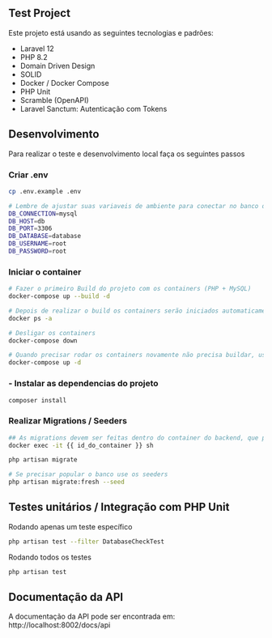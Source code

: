 ## Test Project

Este projeto está usando as seguintes tecnologias e padrões:

- Laravel 12
- PHP 8.2
- Domain Driven Design
- SOLID
- Docker / Docker Compose
- PHP Unit
- Scramble (OpenAPI)
- Laravel Sanctum: Autenticação com Tokens


## Desenvolvimento

Para realizar o teste e desenvolvimento local faça os seguintes passos


### Criar .env

```bash
cp .env.example .env 

# Lembre de ajustar suas variaveis de ambiente para conectar no banco de dados
DB_CONNECTION=mysql
DB_HOST=db
DB_PORT=3306
DB_DATABASE=database
DB_USERNAME=root
DB_PASSWORD=root

```

### Iniciar o container

```bash
# Fazer o primeiro Build do projeto com os containers (PHP + MySQL)
docker-compose up --build -d

# Depois de realizar o build os containers serão iniciados automaticamente, use este comando pra ver os containers
docker ps -a

# Desligar os containers
docker-compose down

# Quando precisar rodar os containers novamente não precisa buildar, use o seguinte comando
docker-compose up -d
```

### - Instalar as dependencias do projeto

```bash
composer install
```

### Realizar Migrations / Seeders

```bash
## As migrations devem ser feitas dentro do container do backend, que possui a integração com o banco mysql que está em outro container
docker exec -it {{ id_do_container }} sh

php artisan migrate

# Se precisar popular o banco use os seeders
php artisan migrate:fresh --seed
```

## Testes unitários / Integração com PHP Unit

Rodando apenas um teste específico

```bash
php artisan test --filter DatabaseCheckTest
```

Rodando todos os testes

```bash
php artisan test
```

## Documentação da API

A documentação da API pode ser encontrada em: http://localhost:8002/docs/api

